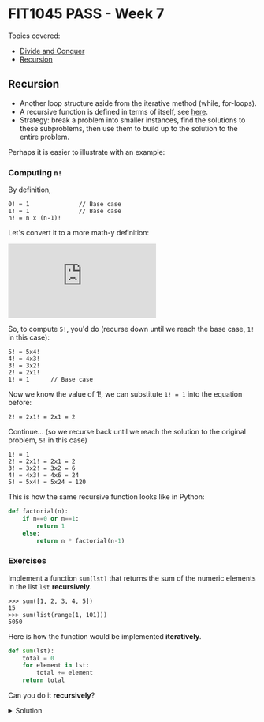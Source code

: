 # FIT1045 PASS - Week 7


Topics covered:

* [Divide and Conquer](#divide-and-conquer)
* [Recursion](#recursion)


## Recursion

* Another loop structure aside from the iterative method (while, for-loops).
* A recursive function is defined in terms of itself, see [here](#computing-n).
* Strategy: break a problem into smaller instances, find the solutions to these subproblems, then use them to build up to the solution to the entire problem.


Perhaps it is easier to illustrate with an example:


### Computing `n!`

By definition,

```
0! = 1              // Base case
1! = 1              // Base case
n! = n x (n-1)!
```

Let's convert it to a more math-y definition:

![equation](https://latex.codecogs.com/png.latex?%5Cbg_white%20n%21%20%3D%20%5Cbegin%7Bcases%7D%201%20%26%20%5Ctext%7B%2C%20if%20n%20%3D%200%20or%20n%20%3D%201%2C%7D%20%5C%5C%20n%20%5Ccdot%20%28n-1%29%21%20%26%20%5Ctext%7B%2C%20otherwise.%7D%20%5Cend%7Bcases%7D)


So, to compute `5!`, you'd do (recurse down until we reach the base case, `1!` in this case):
```
5! = 5x4!
4! = 4x3!
3! = 3x2!
2! = 2x1!
1! = 1      // Base case
```

Now we know the value of 1!, we can substitute `1! = 1` into the equation before:

```
2! = 2x1! = 2x1 = 2
```

Continue... (so we recurse back until we reach the solution to the original problem, `5!` in this case)

```
1! = 1
2! = 2x1! = 2x1 = 2
3! = 3x2! = 3x2 = 6
4! = 4x3! = 4x6 = 24
5! = 5x4! = 5x24 = 120
```

This is how the same recursive function looks like in Python:

```py
def factorial(n):
    if n==0 or n==1:
        return 1
    else:
        return n * factorial(n-1)
```


### Exercises

Implement a function `sum(lst)` that returns the sum of the numeric elements in the list `lst` **recursively**.

```
>>> sum([1, 2, 3, 4, 5])
15
>>> sum(list(range(1, 101)))
5050
```

Here is how the function would be implemented **iteratively**.

```py
def sum(lst):
    total = 0
    for element in lst:
        total += element
    return total
```

Can you do it **recursively**?

<details>
<summary>Solution</summary>

```py
def sum(lst):
    if lst == []:
        return 0
    else:
        return lst[0] + sum(lst[1:])
```

Note that this solution does not compute the sum in `O(N)` time, where `N == len(lst)`.

Can you compute the time complexity of this solution?

<details>
<summary>Time complexity</summary>

`O(N^2)`, where `N == len(lst)`.

The function will be called `N` times, on each call, a slice of size `N-1` (`N` here refers to the `len(lst)` of the current call) will be created.

So, in total, the length of the slices created is `(N-1) + (N-2) + ... + 1`, which is an A.P. series. The steps taken is in `O(N^2)`.

Can you propose a `O(N)` time **recursive** solution?
</details>
</details>
